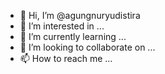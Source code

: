 - 👋 Hi, I’m @agungnuryudistira
- 👀 I’m interested in ...
- 🌱 I’m currently learning ...
- 💞️ I’m looking to collaborate on ...
- 📫 How to reach me ...

<!---
agungnuryudistira/agungnuryudistira is a ✨ special ✨ repository because its `README.md` (this file) appears on your GitHub profile.
You can click the Preview link to take a look at your changes.
--->
